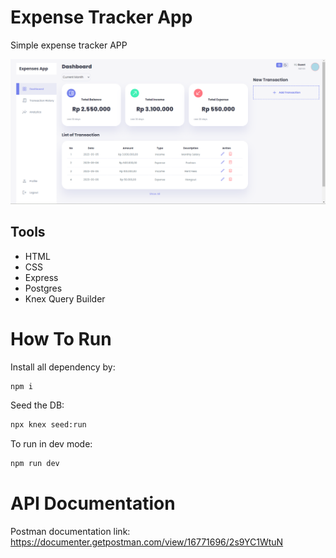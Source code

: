 # Expense Tracker App
Simple expense tracker APP

<div>
  <img src=./.github/expense-tracker.png >
</div>

## Tools
+ HTML
+ CSS
+ Express
+ Postgres
+ Knex Query Builder

# How To Run
Install all dependency by:
```bash
npm i
```

Seed the DB:
```bash
npx knex seed:run
```

To run in dev mode:
```bash
npm run dev
```

# API Documentation
Postman documentation link: 
https://documenter.getpostman.com/view/16771696/2s9YC1WtuN



